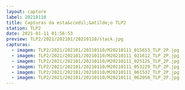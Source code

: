 ```yaml
---
layout: capture
label: 20210110
title: Capturas da esta&ccedil;&atilde;o TLP2
station: TLP2
date: 2021-01-11 01:56:53
preview: TLP2/2021/202101/20210110/stack.jpg
capturas:
  - imagem: TLP2/2021/202101/20210110/M20210111_015653_TLP_2P.jpg
  - imagem: TLP2/2021/202101/20210110/M20210111_021612_TLP_2P.jpg
  - imagem: TLP2/2021/202101/20210110/M20210111_025125_TLP_2P.jpg
  - imagem: TLP2/2021/202101/20210110/M20210111_053229_TLP_2P.jpg
  - imagem: TLP2/2021/202101/20210110/M20210111_061532_TLP_2P.jpg
  - imagem: TLP2/2021/202101/20210110/M20210111_062050_TLP_2P.jpg
---
```

